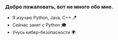 ### Добро пожаловать, вот не много обо мне. 
- Я изучаю Python, Java, C++ 🪁
- Сейчас занят с Python 🎓
- Учусь кибер-безопасности 🌍

